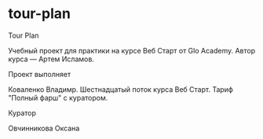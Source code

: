 # tour-plan

Tour Plan

Учебный проект для практики на курсе Веб Старт от Glo Academy. Автор курса — Артем Исламов.


Проект выполняет

Коваленко Владимр. Шестнадцатый поток курса Веб Старт. Тариф "Полный фарш" с куратором.

Куратор

Овчинникова Оксана
